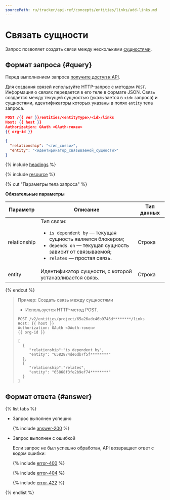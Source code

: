 ```yaml
---
sourcePath: ru/tracker/api-ref/concepts/entities/links/add-links.md
---
```

# Связать сущности

Запрос позволяет создать связи между несколькими [сущностями](../about-entities.md).

## Формат запроса {#query}

Перед выполнением запроса [получите доступ к API](../../access.md).

Для создания связей используйте HTTP-запрос с методом `POST`. Информация о связях передается в его теле в формате JSON. Связь создается между текущей сущностью (указывается в `<id>` запроса) и сущностями, идентификаторы которых указаны в полях `entity` тела запроса.

```json
POST /{{ ver }}/entities/<entityType>/<id>/links
Host: {{ host }}
Authorization: OAuth <OAuth-токен>
{{ org-id }}

{
  "relationship": "<тип_связи>",
  "entity": "<идентификатор_связываемой_сущности>"
}
```

{% include [headings](../../../../_includes/tracker/api/headings.md) %}

{% include [resource](../../../../_includes/tracker/api/resource-entity.md) %}

{% cut "Параметры тела запроса" %}

**Обязательные параметры**

Параметр | Описание | Тип данных
----- | ----- | -----
relationship | Тип связи: <ul><li>`is dependent by` — текущая сущность является блокером;</li><li>`depends on` — текущая сущность зависит от связываемой;</li><li>`relates` — простая связь.</li></ul>  | Строка
entity | Идентификатор сущности, с которой устанавливается связь. | Строка

{% endcut %}

> Пример: Создать связь между сущностями
>
> - Используется HTTP-метод POST.
>
> ```
> POST /v2/entities/project/65a26adc46b9746d********/links
> Host: {{ host }}
> Authorization: OAuth <OAuth-токен>
> {{ org-id }}
> 
> [
>   {
>      "relationship":"is dependent by",
>      "entity": "6582874de6db7f5f********"
>   },
>   {
>      "relationship":"relates",
>      "entity": "65868f3fe2b9ef74********"
>   }
> ]
> ```

## Формат ответа {#answer}

{% list tabs %}

- Запрос выполнен успешно

  {% include [answer-200](../../../../_includes/tracker/api/answer-200.md) %}

- Запрос выполнен с ошибкой

  Если запрос не был успешно обработан, API возвращает ответ с кодом ошибки:

  {% include [error-400](../../../../_includes/tracker/api/answer-error-400.md) %}
  
  {% include [error-404](../../../../_includes/tracker/api/answer-error-404.md) %}
  
  {% include [error-422](../../../../_includes/tracker/api/answer-error-422.md) %}

{% endlist %}
